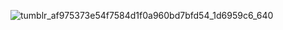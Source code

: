 ![tumblr_af975373e54f7584d1f0a960bd7bfd54_1d6959c6_640](https://github.com/user-attachments/assets/2ef1bc66-9e8b-463f-b1fe-816f36b74965)
